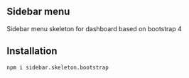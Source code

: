 
## Sidebar menu

Sidebar menu skeleton for dashboard based on bootstrap 4

## Installation

```
npm i sidebar.skeleton.bootstrap
```
